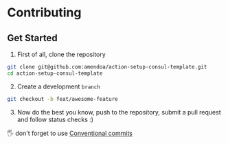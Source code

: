 # Contributing

## Get Started

1. First of all, clone the repository

```zsh
git clone git@github.com:amendoa/action-setup-consul-template.git
cd action-setup-consul-template
```

2. Create a development `branch`

```zsh
git checkout -b feat/awesome-feature
```

3. Now do the best you know, push to the repository, submit a pull request and follow status checks :)

:raised_hand_with_fingers_splayed: don't forget to use [Conventional commits](https://www.conventionalcommits.org/en/v1.0.0/)
